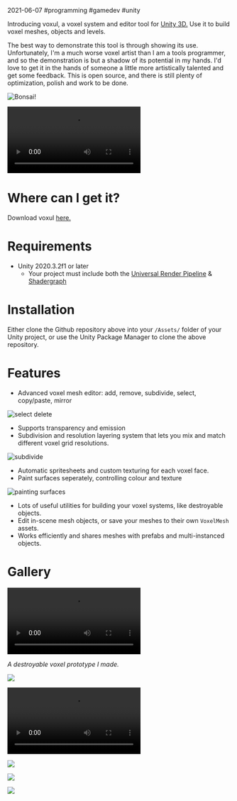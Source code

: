 2021-06-07 #programming #gamedev #unity

Introducing voxul, a voxel system and editor tool for [Unity 3D.](https://unity.com/) Use it to build voxel meshes, objects and levels. 

The best way to demonstrate this tool is through showing its use. Unfortunately, I'm a much worse voxel artist than I am a tools programmer, and so the demonstration is but a shadow of its potential in my hands. I'd love to get it in the hands of someone a little more artistically talented and get some feedback. This is open source, and there is still plenty of optimization, polish and work to be done.

![Bonsai!](img/voxul/bonsai.PNG)

<video controls><source src="img/voxul/bonsai.mp4" type="video/mp4">Sorry, your browser doesn't support mp4.</video>

# Where can I get it?

Download voxul [here.](https://github.com/cowtrix/voxul)

# Requirements

- Unity 2020.3.2f1 or later
    - Your project must include both the [Universal Render Pipeline](https://docs.unity3d.com/Packages/com.unity.render-pipelines.universal@11.0/manual/index.html) & [Shadergraph](https://unity.com/shader-graph)
	
# Installation

Either clone the Github repository above into your `/Assets/` folder of your Unity project, or use the Unity Package Manager to clone the above repository.

# Features

- Advanced voxel mesh editor: add, remove, subdivide, select, copy/paste, mirror

![select delete](img/voxul/select_delete.gif)

- Supports transparency and emission
- Subdivision and resolution layering system that lets you mix and match different voxel grid resolutions.

![subdivide](img/voxul/subdivide.gif)

- Automatic spritesheets and custom texturing for each voxel face.
- Paint surfaces seperately, controlling colour and texture

![painting surfaces](img/voxul/paintingSurfaces.gif)

- Lots of useful utilities for building your voxel systems, like destroyable objects.
- Edit in-scene mesh objects, or save your meshes to their own `VoxelMesh` assets.
- Works efficiently and shares meshes with prefabs and multi-instanced objects.

# Gallery

<video controls><source src="img/voxul/wurmfight_01.webm" type="video/webm">Sorry, your browser doesn't support webm.</video>

*A destroyable voxel prototype I made.*

![](img/voxul/Room.PNG)

![](img/voxul/vox.mp4)

![](img/voxul/potionShop.PNG)

![](img/voxul/guns.PNG)

![](img/voxul/Vending_machine.PNG)